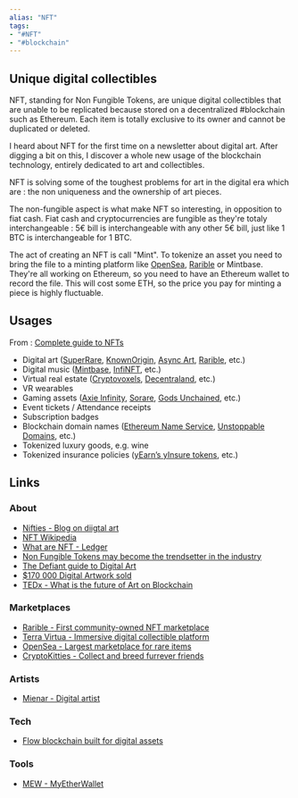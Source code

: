 ```yaml
---
alias: "NFT"
tags: 
- "#NFT"
- "#blockchain"
---
```


## Unique digital collectibles
NFT, standing for Non Fungible Tokens, are unique digital collectibles that are unable to be replicated because stored on a decentralized #blockchain such as Ethereum. Each item is totally exclusive to its owner and cannot be duplicated or deleted. 

I heard about NFT for the first time on a newsletter about digital art. After digging a bit on this, I discover a whole new usage of the blockchain technology, entirely dedicated to art and collectibles. 

NFT is solving some of the toughest problems for art in the digital era which are : the non uniqueness and the ownership of art pieces. 

The non-fungible aspect is what make NFT so interesting, in opposition to fiat cash. Fiat cash and cryptocurrencies are fungible as they're totaly interchangeable : 5€ bill is interchangeable with any other 5€ bill, just like 1 BTC is interchangeable for 1 BTC. 

The act of creating an NFT is call "Mint". To tokenize an asset you need to bring the file to a minting platform like [OpenSea](https://opensea.io/), [Rarible](https://rarible.com/) or Mintbase. They're all working on Ethereum, so you need to have an Ethereum wallet to record the file. This will cost some ETH, so the price you pay for minting a piece is highly fluctuable. 

## Usages
From : [Complete guide to NFTs](https://blockonomi.com/nfts-collecting-creating-guide/)
-   Digital art ([SuperRare](https://superrare.co/), [KnownOrigin](https://knownorigin.io/), [Async Art](https://async.art/), [Rarible](https://blockonomi.com/rarible-nft-marketplace/), etc.)
-   Digital music ([Mintbase](https://mintbase.io/), [InfiNFT](https://www.infinft.com/), etc.)
-   Virtual real estate ([Cryptovoxels](https://www.cryptovoxels.com/), [Decentraland](https://decentraland.org/), etc.)
-   VR wearables
-   Gaming assets ([Axie Infinity](https://axieinfinity.com/#), [Sorare](https://sorare.com/), [Gods Unchained](https://godsunchained.com/), etc.)
-   Event tickets / Attendance receipts 
-   Subscription badges
-   Blockchain domain names ([Ethereum Name Service](https://ens.domains/), [Unstoppable Domains](https://unstoppabledomains.com/), etc.)
-   Tokenized luxury goods, e.g. wine
-   Tokenized insurance policies ([yEarn’s yInsure tokens](https://medium.com/iearn/yinsure-finance-a-new-insurance-primitive-77d5d4217896), etc.)

## Links

### About
- [Nifties - Blog on diigtal art](https://nifties.com/)
- [NFT Wikipedia](https://en.wikipedia.org/wiki/Non-fungible_token)
- [What are NFT - Ledger](https://www.ledger.com/academy/what-are-nft)
- [Non Fungible Tokens may become the trendsetter in the industry](https://medium.com/datadriveninvestor/non-fungible-tokens-nft-may-become-the-trendsetter-in-the-industry-47880fe20626)
- [The Defiant guide to Digital Art](https://thedefiant.substack.com/p/the-defiants-guide-to-digital-art)
- [$170 000 Digital Artwork sold](https://www.youtube.com/watch?v=VecNo4raNUY)
- [TEDx - What is the future of Art on Blockchain](https://www.youtube.com/watch?v=QlgE_mmbRDk)

### Marketplaces
- [Rarible - First community-owned NFT marketplace](https://rarible.com/)
- [Terra Virtua - Immersive digital collectible platform](https://terravirtua.io/)
- [OpenSea - Largest marketplace for rare items](https://opensea.io/)
- [CryptoKitties - Collect and breed furrever friends](https://www.cryptokitties.co/)

### Artists
- [Mienar - Digital artist](https://mienar.com/)

### Tech
- [Flow blockchain built for digital assets](https://www.onflow.org/)

### Tools
- [MEW - MyEtherWallet](https://www.myetherwallet.com/)
